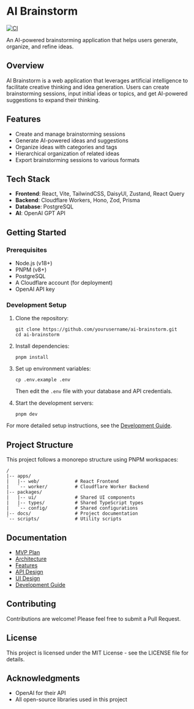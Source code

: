 # AI Brainstorm

[![CI](https://github.com/yourusername/ai-brainstorm/actions/workflows/ci.yml/badge.svg?branch=main)](https://github.com/yourusername/ai-brainstorm/actions/workflows/ci.yml)

An AI-powered brainstorming application that helps users generate, organize, and refine ideas.

## Overview

AI Brainstorm is a web application that leverages artificial intelligence to facilitate creative thinking and idea generation. Users can create brainstorming sessions, input initial ideas or topics, and get AI-powered suggestions to expand their thinking.

## Features

- Create and manage brainstorming sessions
- Generate AI-powered ideas and suggestions
- Organize ideas with categories and tags
- Hierarchical organization of related ideas
- Export brainstorming sessions to various formats

## Tech Stack

- **Frontend**: React, Vite, TailwindCSS, DaisyUI, Zustand, React Query
- **Backend**: Cloudflare Workers, Hono, Zod, Prisma
- **Database**: PostgreSQL
- **AI**: OpenAI GPT API

## Getting Started

### Prerequisites

- Node.js (v18+)
- PNPM (v8+)
- PostgreSQL
- A Cloudflare account (for deployment)
- OpenAI API key

### Development Setup

1. Clone the repository:

   ```
   git clone https://github.com/yourusername/ai-brainstorm.git
   cd ai-brainstorm
   ```

2. Install dependencies:

   ```
   pnpm install
   ```

3. Set up environment variables:

   ```
   cp .env.example .env
   ```

   Then edit the `.env` file with your database and API credentials.

4. Start the development servers:
   ```
   pnpm dev
   ```

For more detailed setup instructions, see the [Development Guide](docs/Development-Guide.md).

## Project Structure

This project follows a monorepo structure using PNPM workspaces:

```
/
|-- apps/
|   |-- web/             # React Frontend
|   `-- worker/          # Cloudflare Worker Backend
|-- packages/
|   |-- ui/              # Shared UI components
|   |-- types/           # Shared TypeScript types
|   `-- config/          # Shared configurations
|-- docs/                # Project documentation
`-- scripts/             # Utility scripts
```

## Documentation

- [MVP Plan](docs/MVP-Plan.md)
- [Architecture](docs/Architecture.md)
- [Features](docs/Features.md)
- [API Design](docs/API-Design.md)
- [UI Design](docs/UI-Design.md)
- [Development Guide](docs/Development-Guide.md)

## Contributing

Contributions are welcome! Please feel free to submit a Pull Request.

## License

This project is licensed under the MIT License - see the LICENSE file for details.

## Acknowledgments

- OpenAI for their API
- All open-source libraries used in this project
